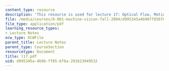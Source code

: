 ```yaml
---
content_type: resource
description: 'This resource is used for lecture 17: Optical Flow, Motion Field (continued).'
file: /media/courses/6-801-machine-vision-fall-2004/d995345a4b96ff856f6a291623949532_l17.pdf
file_type: application/pdf
learning_resource_types:
- Lecture Notes
ocw_type: OCWFile
parent_title: Lecture Notes
parent_type: CourseSection
resourcetype: Document
title: l17.pdf
uid: d995345a-4b96-ff85-6f6a-291623949532
---
```

